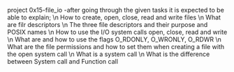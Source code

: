  project 0x15-file_io -after going through the given tasks it is expected to be able to explain; \n How to create, open, close, read and write files \n What are filr descriptors \n The three file descriptors and their purpose and POSIX names \n How to use the I/O system calls open, close, read and write \n What are and how to use the flags O_RDONLY, O_WRONLY, O_RDWR \n What are the file permissions and how to set them when creating a file with the open system call \n What is a system call \n What is the difference between System call and Function call
